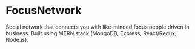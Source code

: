 # FocusNetwork
Social network that connects you with like-minded focus people driven in business. Built using MERN stack (MongoDB, Express, React/Redux, Node.js).
